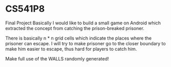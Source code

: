 # CS541P8
Final Project
Basically I would like to build a small game on Android which extracted the concept from catching the prison-breaked prisoner.

There is basically n * n grid cells which indicate the places where the prisoner can escape. I will try to make prisoner go to the closer boundary to make him easier to escape, thus hard for players to catch him.

Make full use of the WALLS randomly generated!
